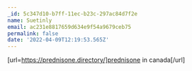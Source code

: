 ```yaml
---
_id: 5c347d10-b7ff-11ec-b23c-297ac84d7f2e
name: Suetinly
email: ac231e8817659d634e9f54a9679ceb75
permalink: false
date: '2022-04-09T12:19:53.565Z'
---
```

[url=https://prednisone.directory/]prednisone in canada[/url]
